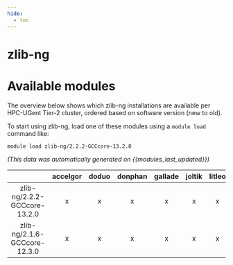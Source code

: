 ```yaml
---
hide:
  - toc
---
```


zlib-ng
=======

# Available modules


The overview below shows which zlib-ng installations are available per HPC-UGent Tier-2 cluster, ordered based on software version (new to old).

To start using zlib-ng, load one of these modules using a `module load` command like:

```shell
module load zlib-ng/2.2.2-GCCcore-13.2.0
```

*(This data was automatically generated on {{modules_last_updated}})*  

| |accelgor|doduo|donphan|gallade|joltik|litleo|shinx|
| :---: | :---: | :---: | :---: | :---: | :---: | :---: | :---: |
|zlib-ng/2.2.2-GCCcore-13.2.0|x|x|x|x|x|x|x|
|zlib-ng/2.1.6-GCCcore-12.3.0|x|x|x|x|x|x|x|
